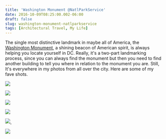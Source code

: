 ```yaml
---
title: 'Washington Monument @NatlParkService'
date: 2016-10-09T08:25:00.002-06:00
draft: false
slug: washington-monument-natlparkservice
tags: [Architectural Travel, My Life]
---
```


The single most distinctive landmark in maybe all of America, the [Washington Monument](https://www.nps.gov/wamo/index.htm), a shining beacon of American spirit, is always helping you locate yourself in DC. Really, it's a two-part landmarking process, since you can always find the monument but then you need to find another building to tell you where in relation to the monument you are. Still, It's everywhere in my photos from all over the city. Here are some of my fave shots.  
  

![](/images/blog/legacy/DSC03555%2B%2528Large%2529.JPG)

![](/images/blog/legacy/054%2B%2528Large%2529.JPG)

  

![](/images/blog/legacy/115%2B%2528Large%2529.JPG)

  

![](/images/blog/legacy/103%2B%2528Large%2529.JPG)

  

[![](/images/blog/legacy/DSC03509%2B%2528Large%2529.JPG) ](/images/blog/legacy/DSC03509%2B%2528Large%2529.JPG)

  

![](/images/blog/legacy/052%2B%2528Large%2529.JPG)